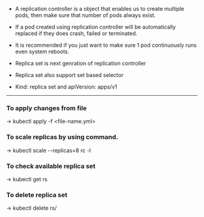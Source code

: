 * A replication controller is a object  that enables us to create multiple pods, then make sure that number of pods always exist.

* If a pod created using replication controller will be automatically replaced if they  does crash, failed or terminated.

* It is recommended if you just want to make sure 1 pod continuously runs even system reboots.

* Replica set is next genration of replication controller

* Replica set also support set based selector

* Kind: replica set and apiVersion: apps/v1

-----------------------------------------------------------------------------------------------------
### To apply changes from file
-> kubectl apply -f <file-name.yml>

### To scale replicas by using command.
-> kubectl scale --replicas=8 rc -l <label-name> 

### To check available replica set
-> kubectl get rs

### To delete replica set
-> kubectl delete rs/<replicaset-name>


